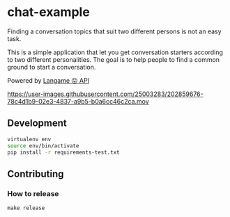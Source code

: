 # chat-example

Finding a conversation topics that suit two different persons is not an easy task.

This is a simple application that let you get conversation starters according to two different personalities. The goal is to help people to find a common ground to start a conversation.

Powered by [Langame 😛 API](https://langa.me)

https://user-images.githubusercontent.com/25003283/202859676-78c4d1b9-02e3-4837-a9b5-b0a6cc46c2ca.mov

## Development

```bash
virtualenv env
source env/bin/activate
pip install -r requirements-test.txt
```


## Contributing

### How to release

`make release`
